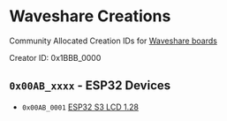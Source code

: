 # Waveshare Creations 

Community Allocated Creation IDs for [Waveshare boards](https://www.waveshare.com/)

Creator ID: 0x1BBB_0000

## `0x00AB_xxxx` - ESP32 Devices

*  `0x00AB_0001` [ESP32 S3 LCD 1.28](esp32-s3-lcd-1.28.htm)

